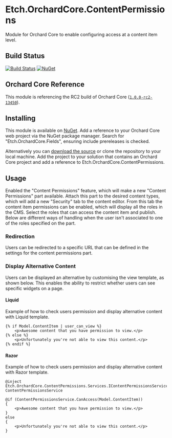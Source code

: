 # Etch.OrchardCore.ContentPermissions

Module for Orchard Core to enable configuring access at a content item level.

## Build Status

[![Build Status](https://secure.travis-ci.org/etchuk/Etch.OrchardCore.ContentPermissions.png?branch=master)](http://travis-ci.org/etchuk/Etch.OrchardCore.ContentPermissions) [![NuGet](https://img.shields.io/nuget/v/Etch.OrchardCore.ContentPermissions.svg)](https://www.nuget.org/packages/Etch.OrchardCore.ContentPermissions)

## Orchard Core Reference

This module is referencing the RC2 build of Orchard Core ([`1.0.0-rc2-13450`](https://www.nuget.org/packages/OrchardCore.Module.Targets/1.0.0-rc2-13450)).

## Installing

This module is available on [NuGet](https://www.nuget.org/packages/Etch.OrchardCore.ContentPermissions). Add a reference to your Orchard Core web project via the NuGet package manager. Search for "Etch.OrchardCore.Fields", ensuring include prereleases is checked.

Alternatively you can [download the source](https://github.com/etchuk/Etch.OrchardCore.ContentPermissions/archive/master.zip) or clone the repository to your local machine. Add the project to your solution that contains an Orchard Core project and add a reference to Etch.OrchardCore.ContentPermissions.

## Usage

Enabled the "Content Permissions" feature, which will make a new "Content Permissions" part available. Attach this part to the desired content types, which will add a new "Security" tab to the content editor. From this tab the content item permissions can be enabled, which will display all the roles in the CMS. Select the roles that can access the content item and publish. Below are different ways of handling when the user isn't associated to one of the roles specified on the part.

### Redirection

Users can be redirected to a specific URL that can be defined in the settings for the content permissions part.

### Display Alternative Content

Users can be displayed an alternative by customising the view template, as shown below. This enables the ability to restrict whether users can see specific widgets on a page.

#### Liquid

Example of how to check users permission and display alternative content with Liquid template.

```
{% if Model.ContentItem | user_can_view %}
	<p>Awesome content that you have permission to view.</p>
{% else %}
	<p>Unfortunately you're not able to view this content.</p>
{% endif %}
```

#### Razor

Example of how to check users permission and display alternative content with Razor template.

```
@inject Etch.OrchardCore.ContentPermissions.Services.IContentPermissionsService ContentPermissionsService

@if (ContentPermissionsService.CanAccess(Model.ContentItem))
{
    <p>Awesome content that you have permission to view.</p>
}
else
{
    <p>Unfortunately you're not able to view this content.</p>
}
```